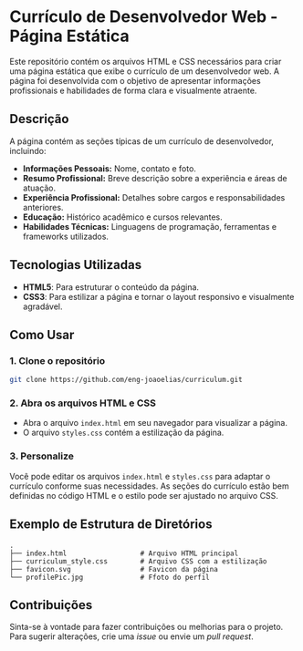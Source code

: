 # Currículo de Desenvolvedor Web - Página Estática

Este repositório contém os arquivos HTML e CSS necessários para criar uma página estática que exibe o currículo de um desenvolvedor web. A página foi desenvolvida com o objetivo de apresentar informações profissionais e habilidades de forma clara e visualmente atraente. 

## Descrição

A página contém as seções típicas de um currículo de desenvolvedor, incluindo:

- **Informações Pessoais:** Nome, contato e foto.
- **Resumo Profissional:** Breve descrição sobre a experiência e áreas de atuação.
- **Experiência Profissional:** Detalhes sobre cargos e responsabilidades anteriores.
- **Educação:** Histórico acadêmico e cursos relevantes.
- **Habilidades Técnicas:** Linguagens de programação, ferramentas e frameworks utilizados.

## Tecnologias Utilizadas

- **HTML5**: Para estruturar o conteúdo da página.
- **CSS3**: Para estilizar a página e tornar o layout responsivo e visualmente agradável.

## Como Usar

### 1. Clone o repositório

```bash
git clone https://github.com/eng-joaoelias/curriculum.git
```

### 2. Abra os arquivos HTML e CSS

- Abra o arquivo `index.html` em seu navegador para visualizar a página.
- O arquivo `styles.css` contém a estilização da página.

### 3. Personalize

Você pode editar os arquivos `index.html` e `styles.css` para adaptar o currículo conforme suas necessidades. As seções do currículo estão bem definidas no código HTML e o estilo pode ser ajustado no arquivo CSS.

## Exemplo de Estrutura de Diretórios

```plaintext
.
├── index.html                  # Arquivo HTML principal
├── curriculum_style.css        # Arquivo CSS com a estilização
├── favicon.svg                 # Favicon da página
└── profilePic.jpg              # Ffoto do perfil
```

## Contribuições

Sinta-se à vontade para fazer contribuições ou melhorias para o projeto. Para sugerir alterações, crie uma *issue* ou envie um *pull request*.
